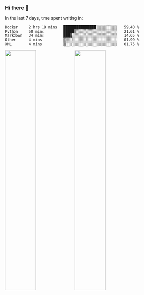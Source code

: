 ### Hi there 👋

In the last 7 days, time spent writing in:

<!--START_SECTION:waka-->
```text
Docker     2 hrs 18 mins   ███████████████░░░░░░░░░░   59.40 % 
Python     50 mins         █████▒░░░░░░░░░░░░░░░░░░░   21.61 % 
Markdown   34 mins         ███▓░░░░░░░░░░░░░░░░░░░░░   14.65 % 
Other      4 mins          ▒░░░░░░░░░░░░░░░░░░░░░░░░   01.99 % 
XML        4 mins          ▒░░░░░░░░░░░░░░░░░░░░░░░░   01.75 % 
```
<!--END_SECTION:waka-->

<img src="https://wakatime.com/share/@jimtje/5d0c92de-08f8-4a72-8f2f-6a9693d1e318.svg" width=45% height=45%> <img src="https://wakatime.com/share/@jimtje/501498ae-bda5-4da7-a89d-b40bcdd5556d.svg" width=45% height=45%>
